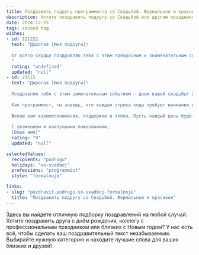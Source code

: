 ```yaml
---
title: Поздравить подругу программиста со Свадьбой. Формальное и красивое
description: Хотите поздравить подругу со Свадьбой или другим праздником? Наш ИИ создаст незабываемое поздравление, а вы обязательно выделитесь среди других.  
date: 2024-12-25
tags: second tag
wishes:
- id: 121222
  text: "Дорогая [Имя подруги]!
  
  От всего сердца поздравляю тебя с этим прекрасным и знаменательным событием – твоей свадьбой! Желаю тебе и твоему супругу огромного счастья, любви, взаимопонимания и благополучия на долгие годы совместной жизни. Пусть ваш семейный очаг всегда будет наполнен теплом, уютом и радостью.  Пусть программирование вашей совместной жизни будет легким и эффективным, а результат работы – безупречным и счастливым!  Горжусь тобой и желаю тебе всего самого наилучшего!
  "
  rating: "undefined"
  updated: "null"
- id: 29115
  text: "Дорогая [Имя подруги]!
  
  Поздравляю тебя с этим замечательным событием — днем вашей свадьбы! Этот день символизирует новый этап в вашей жизни, полон надежд, мечтаний и светлых перспектив.
  
  Как программист, ты знаешь, что каждая строка кода требует внимания и заботы, так же, как и ваши отношения требуют постоянного вложения усилий и любви. Пусть ваша совместная жизнь будет без сбоев и ошибок, а алгоритмы счастья всегда приводят к оптимальному результату.
  
  Желаю вам взаимопонимания, поддержки и тепла. Пусть каждый день будет наполнен радостью, смехом и светлыми моментами, а любовь крепнет с каждым годом.
  
  С уважением и наилучшими пожеланиями,
  [Ваше имя]"
  rating: "0"
  updated: "null"

selectedValues:
  recipients: "podrugu"
  holidays: "so-svadboj"
  professions: "programmist"
  style: "formalnoje"

links:
- slug: "pozdravit-podrugu-so-svadboj-formalnoje"
  title: "Поздравить подругу со Свадьбой. Формальное и красивое"
---
```


Здесь вы найдете отличную подборку поздравлений на любой случай. 
Хотите поздравить друга с днём рождения, коллегу с профессиональным праздником или близких с Новым годом? У нас есть всё, чтобы сделать ваш поздравительный текст незабываемым. Выбирайте нужную категорию и находите лучшие слова для ваших близких и друзей!
